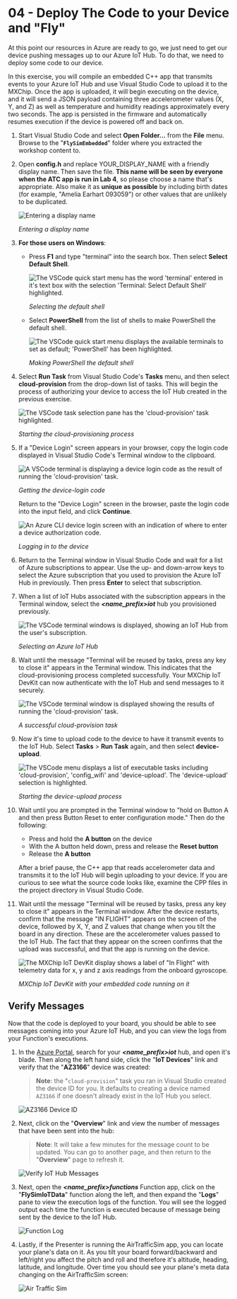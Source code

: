 # 04 - Deploy The Code to your Device and "Fly"

At this point our resources in Azure are ready to go, we just need to get our device pushing messages up to our Azure IoT Hub.  To do that, we need to deploy some code to our device. 

In this exercise, you will compile an embedded C++ app that transmits events to your Azure IoT Hub and use Visual Studio Code to upload it to the MXChip. Once the app is uploaded, it will begin executing on the device, and it will send a JSON payload containing three accelerometer values (X, Y, and Z) as well as temperature and humidity readings approximately every two seconds. The app is persisted in the firmware and automatically resumes execution if the device is powered off and back on.

1. Start Visual Studio Code and select **Open Folder...** from the **File** menu. Browse to the "**`FlySimEmbedded`**" folder where you extracted the workshop content to.

1. Open **config.h** and replace YOUR_DISPLAY_NAME with a friendly display name. Then save the file. **This name will be seen by everyone when the ATC app is run in Lab 4**, so please choose a name that's appropriate. Also make it as **unique as possible** by including birth dates (for example, "Amelia Earhart 093059") or other values that are unlikely to be duplicated.

	![Entering a display name](images/vs-enter-display-name.png)

    _Entering a display name_
 
1. **For those users on Windows**:

    - Press **F1** and type "terminal" into the search box. Then select **Select Default Shell**.

      ![The VSCode quick start menu has the word 'terminal' entered in it's text box with the selection 'Terminal: Select Default Shell' highlighted.](images/select-default-shell-1.png)

      _Selecting the default shell_

    - Select **PowerShell** from the list of shells to make PowerShell the default shell.

      ![The VSCode quick start menu displays the available terminals to set as default; 'PowerShell' has been highlighted.](images/select-default-shell-2.png)

        _Making PowerShell the default shell_

1. Select **Run Task** from Visual Studio Code's **Tasks** menu, and then select **cloud-provision** from the drop-down list of tasks. This will begin the process of authorizing your device to access the IoT Hub created in the previous exercise. 

	![The VSCode task selection pane has the 'cloud-provision' task highlighted.](images/vs-select-cloud-provision.png)

    _Starting the cloud-provisioning process_

1. If a "Device Login" screen appears in your browser, copy the login code displayed in Visual Studio Code's Terminal window to the clipboard.

    ![A VSCode terminal is displaying a device login code as the result of running the 'cloud-provision' task.](images/vs-code-prompt.png)

    _Getting the device-login code_

    Return to the "Device Login" screen in the browser, paste the login code into the input field, and click **Continue**.

	![An Azure CLI device login screen with an indication of where to enter a device authorization code.](images/portal-enter-device-login.png)

    _Logging in to the device_
	 
1. Return to the Terminal window in Visual Studio Code and wait for a list of Azure subscriptions to appear. Use the up- and down-arrow keys to select the Azure subscription that you used to provision the Azure IoT Hub in previously. Then press **Enter** to select that subscription.

1. When a list of IoT Hubs associated with the subscription appears in the Terminal window, select the ***&lt;name_prefix&gt;iot*** hub you provisioned previously.

	![The VSCode terminal windows is displayed, showing an IoT Hub from the user's subscription.](images/vs-select-iot-hub.png)

    _Selecting an Azure IoT Hub_

1. Wait until the message "Terminal will be reused by tasks, press any key to close it" appears in the Terminal window. This indicates that the cloud-provisioning process completed successfully. Your MXChip IoT DevKit can now authenticate with the IoT Hub and send messages to it securely.

	![The VSCode terminal window is displayed showing the results of running the 'cloud-provision' task.](images/vs-completed-provisioning.png)

    _A successful cloud-provision task_

1. Now it's time to upload code to the device to have it transmit events to the IoT Hub. Select **Tasks** > **Run Task** again, and then select **device-upload**. 

	![The VSCode menu displays a list of executable tasks including 'cloud-provision', 'config_wifi' and 'device-upload'.  The 'device-upload' selection is highlighted.](images/vs-select-device-upload.png)

    _Starting the device-upload process_

1. Wait until you are prompted in the Terminal window to "hold on Button A and then press Button Reset to enter configuration mode." Then do the following:

	- Press and hold the **A button** on the device 
	- With the A button held down, press and release the **Reset button**
	- Release the **A button**

	After a brief pause, the C++ app that reads accelerometer data and transmits it to the IoT Hub will begin uploading to your device. If you are curious to see what the source code looks like, examine the CPP files in the project directory in Visual Studio Code. 

1. Wait until the message "Terminal will be reused by tasks, press any key to close it" appears in the Terminal window. After the device restarts, confirm that the message "IN FLIGHT" appears on the screen of the device, followed by X, Y, and Z values that change when you tilt the board in any direction. These are the accelerometer values passed to the IoT Hub. The fact that they appear on the screen confirms that the upload was successful, and that the app is running on the device.

	![The MXChip IoT DevKit display shows a label of "In Flight" with telemetry data for x, y and z axis readings from the onboard gyroscope.](images/chip-in-flight.png)

    _MXChip IoT DevKit with your embedded code running on it_

## Verify Messages

Now that the code is deployed to your board, you should be able to see messages coming into your Azure IoT Hub, and you can view the logs from your Function's executions.

1. In the <a href="https://portal.azure.com" target="_blank">Azure Portal</a>, search for your ***&lt;name_prefix&gt;iot*** hub, and open it's blade.  Then along the left hand side, click the "**IoT Devices**" link and verify that the "**AZ3166**" device was created:

    > **Note**: the "`cloud-provision`" task you ran in Visual Studio created the device ID for you.  It defaults to creating a device named `AZ3166` if one doesn't already exist in the IoT Hub you select.

    ![AZ3166 Device ID](images/az3166deviceinhub.png)

1. Next, click on the "**Overview**" link and view the number of messages that have been sent into the hub:

    > **Note**: It will take a few minutes for the message count to be updated.  You can go to another page, and then return to the "**Overview**" page to refresh it.

    ![Verify IoT Hub Messages](images/verifyiothubmessages.png)


1. Next, open the ***&lt;name_prefix&gt;functions*** Function app, click on the "**FlySimIoTData**" function along the left, and then expand the "**Logs**" pane to view the execution logs of the function.  You will see the logged output each time the function is executed because of message being sent by the device to the IoT Hub.


    ![Function Log](images/functionlogactivity.png)

1. Lastly, if the Presenter is running the AirTrafficSim app, you can locate your plane's data on it.  As you tilt your board forward/backward and left/right you affect the pitch and roll and therefore it's altitude, heading, latitude, and longitude.  Over time you should see your plane's meta data changing on the AirTrafficSim screen:

    ![Air Traffic Sim](images/planinatc.png)
